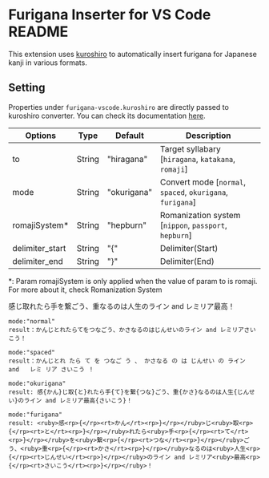 # Furigana Inserter for VS Code README

This extension uses [kuroshiro](https://github.com/hexenq/kuroshiro) to automatically insert furigana for Japanese kanji in various formats.

## Setting

Properties under `furigana-vscode.kuroshiro` are directly passed to kuroshiro converter. You can check its documentation [here](https://github.com/hexenq/kuroshiro?tab=readme-ov-file#api).

| Options         | Type   | Default     | Description                                                |
| --------------- | ------ | ----------- | ---------------------------------------------------------- |
| to              | String | "hiragana"  | Target syllabary [`hiragana`, `katakana`, `romaji`]        |
| mode            | String | "okurigana" | Convert mode [`normal`, `spaced`, `okurigana`, `furigana`] |
| romajiSystem\*  | String | "hepburn"   | Romanization system [`nippon`, `passport`, `hepburn`]      |
| delimiter_start | String | "{"         | Delimiter(Start)                                           |
| delimiter_end   | String | "}"         | Delimiter(End)                                             |

\*: Param romajiSystem is only applied when the value of param to is romaji. For more about it, check Romanization System

感じ取れたら手を繋ごう、重なるのは人生のライン and レミリア最高！

```
mode:"normal"
result：かんじとれたらてをつなごう、かさなるのはじんせいのライン and レミリアさいこう！
```

```
mode:"spaced"
result：かんじとれ たら て を つなご う 、 かさなる の は じんせい の ライン   and   レミ リア さいこう ！
```

```
mode:"okurigana"
result: 感{かん}じ取{と}れたら手{て}を繋{つな}ごう、重{かさ}なるのは人生{じんせい}のライン and レミリア最高{さいこう}！
```

```
mode:"furigana"
result: <ruby>感<rp>{</rp><rt>かん</rt><rp>}</rp></ruby>じ<ruby>取<rp>{</rp><rt>と</rt><rp>}</rp></ruby>れたら<ruby>手<rp>{</rp><rt>て</rt><rp>}</rp></ruby>を<ruby>繋<rp>{</rp><rt>つな</rt><rp>}</rp></ruby>ごう、<ruby>重<rp>{</rp><rt>かさ</rt><rp>}</rp></ruby>なるのは<ruby>人生<rp>{</rp><rt>じんせい</rt><rp>}</rp></ruby>のライン and レミリア<ruby>最高<rp>{</rp><rt>さいこう</rt><rp>}</rp></ruby>！
```

